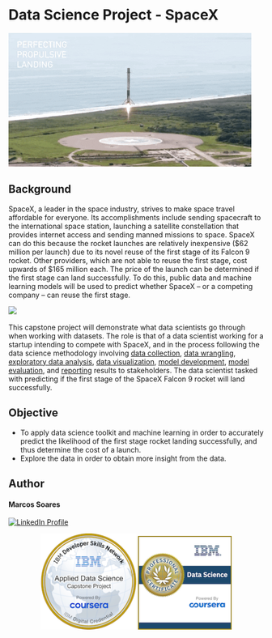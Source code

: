 # Data Science Project - SpaceX

![](images/success.gif)

## Background
SpaceX, a leader in the space industry, strives to make space travel affordable for everyone. Its accomplishments include sending spacecraft to the international space station, launching a satellite constellation that provides internet access and sending manned missions to space.
SpaceX can do this because the rocket launches are relatively inexpensive ($62 million per launch) due to its novel reuse of the first stage of its Falcon 9 rocket. 
Other providers, which are not able to reuse the first stage, cost upwards of $165 million each. The price of the launch can be determined if the first stage can land successfully.
To do this, public data and machine learning models will be used to predict whether SpaceX – or a competing company – can reuse the first stage. 

![](images/fail.gif)

This capstone project will demonstrate what data scientists go through when working with datasets. The role is that of a data scientist working for a startup intending to compete with SpaceX, and in the process following the data science methodology involving 
[data collection](Checkpoints/data_collection_checkpoint.ipynb), 
[data wrangling](Checkpoints/data_wrangling_checkpoint.ipynb),
[exploratory data analysis](Checkpoints/eda_with_sql_checkpoint.ipynb),
[data visualization](Checkpoints/eda_with_visualization_checkpoint.ipynb),
[model development](Checkpoints/visual_analytics_with_folium_checkpoint.ipynb),
[model evaluation](Checkpoints/machine_learning_predictive_analysis_checkpoint.ipynb),
and [reporting](https://github.com/soares921/Data_Science_Project_SpaceX/blob/main/SpaceX%20Data%20Science%20Presentation.pdf) results to stakeholders. The data scientist tasked with predicting if the first stage of the SpaceX Falcon 9 rocket will land successfully. 


## Objective
- To apply data science toolkit and machine learning in order to accurately predict the likelihood of the first stage rocket landing successfully, and thus determine the cost of a launch.
- Explore the data in order to obtain more insight from the data.

## Author
#### Marcos Soares

<a href="https://www.linkedin.com/in/marcos-soares-jr/"> ![LinkedIn Profile](https://img.shields.io/badge/LinkedIn-0077B5?style=for-the-badge&logo=linkedin&logoColor=white) </a>


<p align="center"><a href="https://www.credly.com/badges/aec91cbe-3ea8-43f4-9d35-7c531b59e89c/public_url"><img src="images/applied-data-science-capstone.1.png" alt="IBM Applied Data Science Capstone Project" width="190px"/></a>
  <a href="https://www.credly.com/badges/45922e1c-f673-4636-9104-3c187c130213/public_url"><img src="images/data-science-professional-certificate.png" alt="Applied Data Science Specialization" width="185px"/> </a></p>
  
